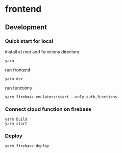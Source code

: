 # frontend

## Development

### Quick start for local

install at root and functions directory

```
yarn
```

run frontend

```
yarn dev
```

run functions

```
yarn firebase emulators:start --only auth,functions
```

### Connect cloud function on firebase

```
yarn build
yarn start
```

### Deploy

```
yarn firebase deploy
```
